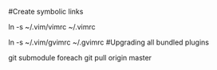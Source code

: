 #Create symbolic links

  ln -s ~/.vim/vimrc ~/.vimrc

  ln -s ~/.vim/gvimrc ~/.gvimrc
#Upgrading all bundled plugins

  git submodule foreach git pull origin master
